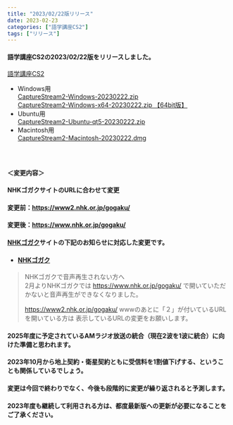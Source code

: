 ```yaml
---
title: "2023/02/22版リリース"
date: 2023-02-23
categories: ["語学講座CS2"]
tags: ["リリース"]
---
```

#### 語学講座CS2の2023/02/22版をリリースしました。
[語学講座CS2](https://csreviser.github.io/CaptureStream2/)
* Windows用    
[CaptureStream2-Windows-20230222.zip](https://github.com/CSReviser/CaptureStream2/releases/download/20230222/CaptureStream2-Windows-20230222.zip)   
[CaptureStream2-Windows-x64-20230222.zip 【64bit版】](https://github.com/CSReviser/CaptureStream2/releases/download/20230222/CaptureStream2-Windows-x64-20230222.zip) 
* Ubuntu用    
[CaptureStream2-Ubuntu-qt5-20230222.zip](https://github.com/CSReviser/CaptureStream2/releases/download/20230222/CaptureStream2-Ubuntu-qt5-20230222.zip)
* Macintosh用    
[CaptureStream2-Macintosh-20230222.dmg](https://github.com/CSReviser/CaptureStream2/releases/download/20230222/CaptureStream2-Macintosh-20230222.dmg)
####  　　　  
#### ＜変更内容＞　　　
#### NHKゴガクサイトのURLに合わせて変更
#### 変更前：https://www2.nhk.or.jp/gogaku/
#### 変更後：https://www.nhk.or.jp/gogaku/
#### [NHKゴガク](https://www.nhk.or.jp/gogaku/)サイトの下記のお知らせに対応した変更です。
* #### [NHKゴガク](https://www.nhk.or.jp/gogaku/)
> NHKゴガクで音声再生されない方へ         
> 2月よりNHKゴガクでは
> https://www.nhk.or.jp/gogaku/
> で開いていただかないと音声再生ができなくなりました。
> 
> https://www2.nhk.or.jp/gogaku/
> wwwのあとに「２」が付いているURLを開いている方は
> 表示しているURLの変更をお願いします。 
#### 2025年度に予定されているAMラジオ放送の統合（現在2波を1波に統合）に向けた準備と思われます。
#### 2023年10月から地上契約・衛星契約ともに受信料を1割値下げする、ということも関係しているでしょう。
#### 変更は今回で終わりでなく、今後も段階的に変更が繰り返されると予測します。
#### 2023年度も継続して利用される方は、都度最新版への更新が必要になることをご了承ください。

